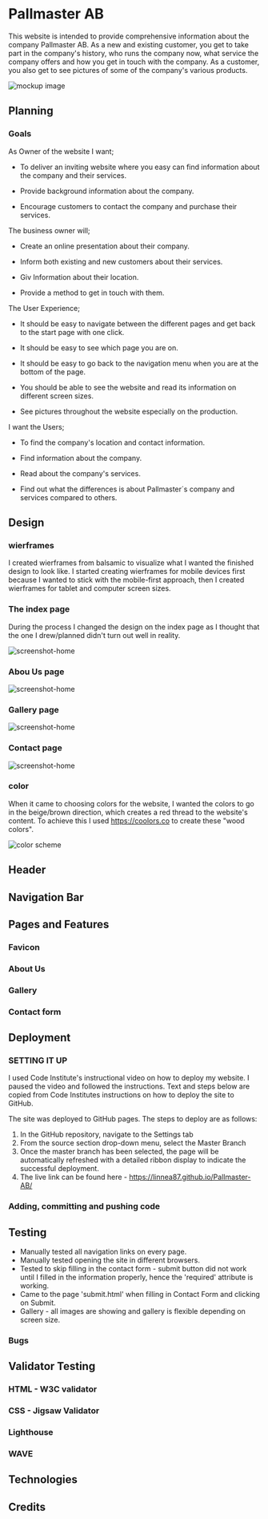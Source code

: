 # Pallmaster AB

This website is intended to provide comprehensive information about the company Pallmaster AB. As a new and existing customer, you get to take part in the company's history, who runs the company now, what service the company offers and how you get in touch with the company. As a customer, you also get to see pictures of some of the company's various products.

<img src="docs/readme_images/mockup.png" alt="mockup image">

## Planning

### Goals

As Owner of the website I want;

* To deliver an inviting website where you easy can find information about the company and their services.

* Provide background information about the company.

* Encourage customers to contact the company and purchase their services.

The business owner will;

* Create an online presentation about their company.

* Inform both existing and new customers about their services.

* Giv Information about their location.

* Provide a method to get in touch with them.

 The User Experience;

* It should be easy to navigate between the different pages and get back to the start page with one click.

* It should be easy to see which page you are on.

* It should be easy to go back to the navigation menu when you are at the bottom of the page.

* You should be able to see the website and read its information on different screen sizes.

* See pictures throughout the website especially on the production.

 I want the Users;

* To find the company's location and contact information.

* Find information about the company.

* Read about the company's services.

* Find out what the differences is about Pallmaster´s company and services compared to others.  

## Design

### wierframes
I created wierframes from balsamic to visualize what I wanted the finished design to look like. I started creating wierframes for
 mobile devices first because I wanted to stick with the mobile-first approach, then I created wierframes for tablet and computer screen sizes.

### The index page
During the process I changed the design on the index page as I thought that the one I drew/planned didn't turn out well in reality.

 <img src="docs/readme_images/Home.png" alt="screenshot-home" style="display:inline-block; margin: 0 auto; max-width:200px;">

### Abou Us page

<img src="docs/readme_images/About us.png" alt="screenshot-home" style="display:inline-block; margin: 0 auto; max-width:200px;">

### Gallery page
 <img src="docs/readme_images/Gallery.png" alt="screenshot-home" style="display:inline-block; margin: 0 auto; max-width:200px;">

### Contact page
 <img src="docs/readme_images/Contact.png" alt="screenshot-home" style="display:inline-block; margin: 0 auto; max-width:200px;">

### color
When it came to choosing colors for the website, I wanted the colors to go in the beige/brown direction, which creates a red thread to the website's content. To achieve this I used https://coolors.co to create these "wood colors".

<img src="docs/readme_images/colors.png" alt="color scheme">


## Header
## Navigation Bar
## Pages and Features
### Favicon
### About Us
### Gallery
### Contact form

## Deployment
### SETTING IT UP
I used Code Institute's instructional video on how to deploy my website. I paused the video and followed the instructions. Text and steps below are copied from Code Institutes instructions on how to deploy the site to GitHub.

The site was deployed to GitHub pages. The steps to deploy are as follows:

1. In the GitHub repository, navigate to the Settings tab
2. From the source section drop-down menu, select the Master Branch
3. Once the master branch has been selected, the page will be automatically     refreshed with a detailed ribbon display to indicate the successful deployment.
4. The live link can be found here - https://linnea87.github.io/Pallmaster-AB/

### Adding, committing and pushing code

## Testing

* Manually tested all navigation links on every page.
* Manually tested opening the site in different browsers.
* Tested to skip filling in the contact form - submit button did not work until I filled in the information properly, hence the 'required' attribute is working.
* Came to the page 'submit.html' when filling in Contact Form and clicking on Submit.
* Gallery - all images are showing and gallery is flexible depending on screen size.

### Bugs
## Validator Testing
### HTML - W3C validator
### CSS - Jigsaw Validator
### Lighthouse
### WAVE
## Technologies
## Credits